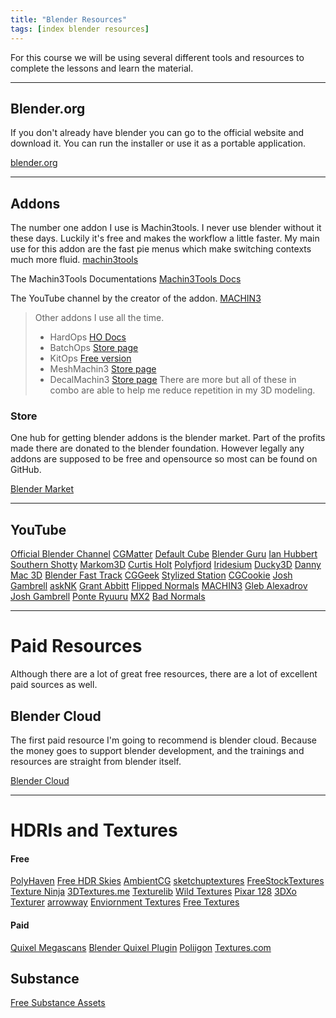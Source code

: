 ```yaml
---
title: "Blender Resources"
tags: [index blender resources]
---
```



For this course we will be using several different tools and resources to complete the lessons and learn the material.

---
## Blender.org
If you don't already have blender you can go to the official website and download it.
You can run the installer or use it as a portable application.


[blender.org](https://www.blender.org/)


---
## Addons

The number one addon I use is Machin3tools. I never use blender without it these days. Luckily it's free and makes the workflow a little faster. My main use for this addon are the fast pie menus which make switching contexts much more fluid.
[machin3tools](https://machin3.gumroad.com/l/MACHIN3tools)

The Machin3Tools Documentations
[Machin3Tools Docs](https://machin3.io/MACHIN3tools/docs/)

The YouTube channel by the creator of the addon.
[MACHIN3](https://www.youtube.com/channel/UC4yaFzFDILd2yAqOWRuLOvA)

>Other addons I use all the time.
> - HardOps [HO Docs](https://hardops-manual.readthedocs.io/en/latest/#:~:text=Hard%20Ops%20is%20a%20Hard,hard%20surface%20and%20boolean%20behavior.)
> - BatchOps [Store page](https://blendermarket.com/products/batchops)
> - KitOps [Free version](https://blendermarket.com/products/kit-ops-free)
> - MeshMachin3 [Store page](https://blendermarket.com/products/meshmachine)
> - DecalMachin3 [Store page](https://blendermarket.com/products/decalmachine)
>There are more but all of these in combo are able to help me reduce repetition in my 3D modeling.


### Store
One hub for getting blender addons is the blender market. Part of the profits made there are donated to the blender foundation. However legally any addons are supposed to be free and opensource so most can be found on GitHub.

[Blender Market](https://blendermarket.com/)


---
## YouTube
[Official Blender Channel](https://www.youtube.com/c/BlenderFoundation)
[CGMatter](https://www.youtube.com/c/CGMatter)
[Default Cube](https://www.youtube.com/c/DefaultCube)
[Blender Guru](https://www.youtube.com/user/AndrewPPrice)
[Ian Hubbert](https://www.youtube.com/user/mrdodobird)
[Southern Shotty](https://www.youtube.com/channel/UCOWrbryuVEPUMSSgayuLURg)
[Markom3D](https://www.youtube.com/channel/UCdlNVsQys37ETeTDqQqiHFQ)
[Curtis Holt](https://www.youtube.com/channel/UCzghqpGuEmk4YdVewxA79GA)
[Polyfjord](https://www.youtube.com/user/lotsalote)
[Iridesium](https://www.youtube.com/channel/UCsVG9hd6Dqdj7lP-YPIgCjg)
[Ducky3D](https://www.youtube.com/channel/UCuNhGhbemBkdflZ1FGJ0lUQ)
[Danny Mac 3D](https://www.youtube.com/user/djmccabie)
[Blender Fast Track](https://www.youtube.com/channel/UCsvgY1GWmJwvk3o6UeXVxAg)
[CGGeek](https://www.youtube.com/user/Blenderfan93)
[Stylized Station](https://www.youtube.com/channel/UC7cmH--tFhYduIshTKzQUJQ)
[CGCookie](https://www.youtube.com/user/blendercookie)
[Josh Gambrell](https://www.youtube.com/channel/UCXfGjwohMgPm4Ng2e1FXySw)
[askNK](https://www.youtube.com/channel/UCHx1jeKRMi_wDAwvvhaIDYA)
[Grant Abbitt](https://www.youtube.com/user/mediagabbitt)
[Flipped Normals](https://www.youtube.com/user/FlippedNormalsTuts)
[MACHIN3](https://www.youtube.com/channel/UC4yaFzFDILd2yAqOWRuLOvA)
[Gleb Alexadrov](https://www.youtube.com/user/GlebAlexandrov)
[Josh Gambrell](https://www.youtube.com/channel/UCXfGjwohMgPm4Ng2e1FXySw)
[Ponte Ryuuru](https://www.youtube.com/channel/UCEOVGZ2rpLhR7gSPvaexxxQ)
[MX2](https://www.youtube.com/user/masterxeon1001)
[Bad Normals](https://www.youtube.com/channel/UCvigl2g67gl18hJgFex-3zg)


---
# Paid Resources
Although there are a lot of great free resources, there are a lot of excellent paid sources as well.


## Blender Cloud
The first paid resource I'm going to recommend is blender cloud. Because the money goes to support blender development, and the trainings and resources are straight from blender itself.

[Blender Cloud](https://studio.blender.org/welcome/)

---
# HDRIs and Textures

#### Free
[PolyHaven](https://polyhaven.com/)
[Free HDR Skies](https://hdrmaps.com/freebies/)
[AmbientCG](https://ambientcg.com/)
[sketchuptextures](https://www.sketchuptextureclub.com/)
[FreeStockTextures](https://freestocktextures.com/)
[Texture Ninja](https://texture.ninja/)
[3DTextures.me](https://3dtextures.me/)
[Texturelib](http://texturelib.com/)
[Wild Textures](https://www.wildtextures.com/)
[Pixar 128](https://renderman.pixar.com/pixar-one-twenty-eight)
[3DXo](https://www.3dxo.com/textures)
[Texturer](http://texturer.com/)
[arrowway](https://www.arroway-textures.ch/)
[Enviornment Textures](https://www.environment-textures.com/photos/search/query/free-textures/thumb/small/page/1)
[Free Textures](https://freetextures.3dtotal.com/)

#### Paid

[Quixel Megascans](https://quixel.com/megascans)
[Blender Quixel Plugin](https://quixel.com/plugins/)
[Poliigon](https://www.poliigon.com/)
[Textures.com](https://www.textures.com/)


## Substance
[Free Substance Assets](https://substance3d.adobe.com/community-assets)
